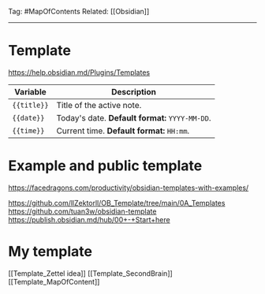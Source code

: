 Tag: #MapOfContents 
Related: [[Obsidian]]

---
# Template
https://help.obsidian.md/Plugins/Templates

|Variable|Description|
|---|---|
|`{{title}}`|Title of the active note.|
|`{{date}}`|Today's date. **Default format:** `YYYY-MM-DD`.|
|`{{time}}`|Current time. **Default format:** `HH:mm`.|

# Example and public template
https://facedragons.com/productivity/obsidian-templates-with-examples/

https://github.com/llZektorll/OB_Template/tree/main/0A_Templates
https://github.com/tuan3w/obsidian-template
https://publish.obsidian.md/hub/00+-+Start+here

# My template
[[Template_Zettel idea]]
[[Template_SecondBrain]]
[[Template_MapOfContent]]

